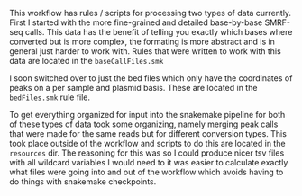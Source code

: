 
This workflow has rules / scripts for processing two types of data currently.
First I started with the more fine-grained and detailed base-by-base 
SMRF-seq calls. This data has the benefit of telling you exactly which bases
where converted but is more complex, the formating is more abstract and is in
general just harder to work with. Rules that were written to work with this data
are located in the `baseCallFiles.smk`

I soon switched over to just the bed files which only have the coordinates of
peaks on a per sample and plasmid basis. These are located in the 
`bedFiles.smk` rule file. 

To get everything organized for input into the snakemake pipeline for both
of these types of data took some organizing, namely merging peak calls that
were made for the same reads but for different conversion types. This took
place outside of the workflow and scripts to do this are located in the
`resources` dir. The reasoning for this was so I could produce nicer tsv files
with all wildcard variables I would need to it was easier to calculate exactly
what files were going into and out of the workflow which avoids having to
do things with snakemake checkpoints.